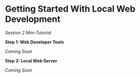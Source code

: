 # Getting Started With Local Web Development 
*Session 2 Mini-Tutorial*

**Step 1: Web Developer Tools**

*Coming Soon*

**Step 2: Local Web Server**

*Coming Soon*